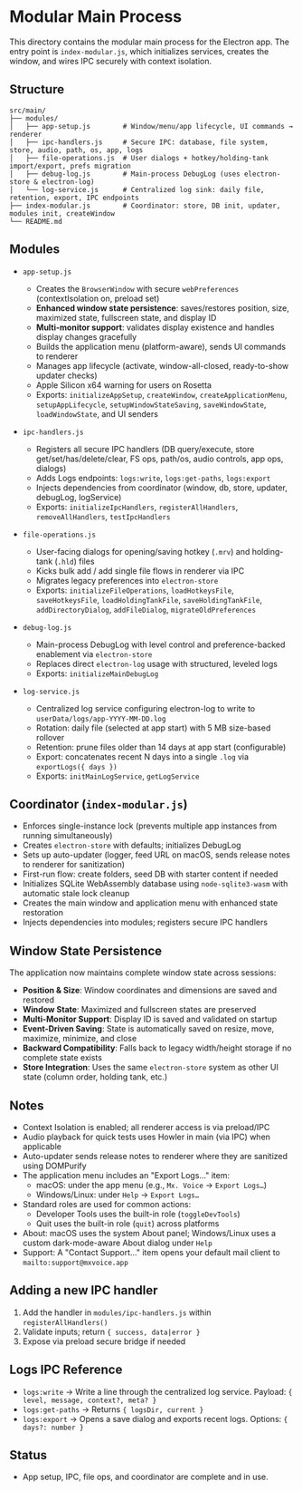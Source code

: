 # Modular Main Process

This directory contains the modular main process for the Electron app. The entry point is `index-modular.js`, which initializes services, creates the window, and wires IPC securely with context isolation.

## Structure

```text
src/main/
├── modules/
│   ├── app-setup.js        # Window/menu/app lifecycle, UI commands → renderer
│   ├── ipc-handlers.js     # Secure IPC: database, file system, store, audio, path, os, app, logs
│   ├── file-operations.js  # User dialogs + hotkey/holding-tank import/export, prefs migration
│   ├── debug-log.js        # Main-process DebugLog (uses electron-store & electron-log)
│   └── log-service.js      # Centralized log sink: daily file, retention, export, IPC endpoints
├── index-modular.js        # Coordinator: store, DB init, updater, modules init, createWindow
└── README.md
```

## Modules

- `app-setup.js`
  - Creates the `BrowserWindow` with secure `webPreferences` (contextIsolation on, preload set)
  - **Enhanced window state persistence**: saves/restores position, size, maximized state, fullscreen state, and display ID
  - **Multi-monitor support**: validates display existence and handles display changes gracefully
  - Builds the application menu (platform-aware), sends UI commands to renderer
  - Manages app lifecycle (activate, window-all-closed, ready-to-show updater checks)
  - Apple Silicon x64 warning for users on Rosetta
  - Exports: `initializeAppSetup`, `createWindow`, `createApplicationMenu`, `setupAppLifecycle`, `setupWindowStateSaving`, `saveWindowState`, `loadWindowState`, and UI senders

- `ipc-handlers.js`
  - Registers all secure IPC handlers (DB query/execute, store get/set/has/delete/clear, FS ops, path/os, audio controls, app ops, dialogs)
  - Adds Logs endpoints: `logs:write`, `logs:get-paths`, `logs:export`
  - Injects dependencies from coordinator (window, db, store, updater, debugLog, logService)
  - Exports: `initializeIpcHandlers`, `registerAllHandlers`, `removeAllHandlers`, `testIpcHandlers`

- `file-operations.js`
  - User-facing dialogs for opening/saving hotkey (`.mrv`) and holding-tank (`.hld`) files
  - Kicks bulk add / add single file flows in renderer via IPC
  - Migrates legacy preferences into `electron-store`
  - Exports: `initializeFileOperations`, `loadHotkeysFile`, `saveHotkeysFile`, `loadHoldingTankFile`, `saveHoldingTankFile`, `addDirectoryDialog`, `addFileDialog`, `migrateOldPreferences`

- `debug-log.js`
  - Main-process DebugLog with level control and preference-backed enablement via `electron-store`
  - Replaces direct `electron-log` usage with structured, leveled logs
  - Exports: `initializeMainDebugLog`

- `log-service.js`
  - Centralized log service configuring electron-log to write to `userData/logs/app-YYYY-MM-DD.log`
  - Rotation: daily file (selected at app start) with 5 MB size-based rollover
  - Retention: prune files older than 14 days at app start (configurable)
  - Export: concatenates recent N days into a single `.log` via `exportLogs({ days })`
  - Exports: `initMainLogService`, `getLogService`

## Coordinator (`index-modular.js`)

- Enforces single-instance lock (prevents multiple app instances from running simultaneously)
- Creates `electron-store` with defaults; initializes DebugLog
- Sets up auto-updater (logger, feed URL on macOS, sends release notes to renderer for sanitization)
- First-run flow: create folders, seed DB with starter content if needed
- Initializes SQLite WebAssembly database using `node-sqlite3-wasm` with automatic stale lock cleanup
- Creates the main window and application menu with enhanced state restoration
- Injects dependencies into modules; registers secure IPC handlers

## Window State Persistence

The application now maintains complete window state across sessions:

- **Position & Size**: Window coordinates and dimensions are saved and restored
- **Window State**: Maximized and fullscreen states are preserved
- **Multi-Monitor Support**: Display ID is saved and validated on startup
- **Event-Driven Saving**: State is automatically saved on resize, move, maximize, minimize, and close
- **Backward Compatibility**: Falls back to legacy width/height storage if no complete state exists
- **Store Integration**: Uses the same `electron-store` system as other UI state (column order, holding tank, etc.)

## Notes

- Context Isolation is enabled; all renderer access is via preload/IPC
- Audio playback for quick tests uses Howler in main (via IPC) when applicable
- Auto-updater sends release notes to renderer where they are sanitized using DOMPurify
- The application menu includes an "Export Logs…" item:
  - macOS: under the app menu (e.g., `Mx. Voice` → `Export Logs…`)
  - Windows/Linux: under `Help` → `Export Logs…`
- Standard roles are used for common actions:
  - Developer Tools uses the built-in role (`toggleDevTools`)
  - Quit uses the built-in role (`quit`) across platforms
- About: macOS uses the system About panel; Windows/Linux uses a custom dark-mode-aware About dialog under `Help`
- Support: A "Contact Support…" item opens your default mail client to `mailto:support@mxvoice.app`

## Adding a new IPC handler

1. Add the handler in `modules/ipc-handlers.js` within `registerAllHandlers()`
2. Validate inputs; return `{ success, data|error }`
3. Expose via preload secure bridge if needed

## Logs IPC Reference

- `logs:write` → Write a line through the centralized log service. Payload: `{ level, message, context?, meta? }`
- `logs:get-paths` → Returns `{ logsDir, current }`
- `logs:export` → Opens a save dialog and exports recent logs. Options: `{ days?: number }`

## Status

- App setup, IPC, file ops, and coordinator are complete and in use.
